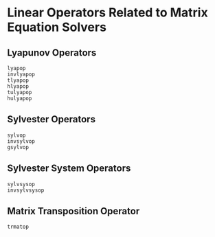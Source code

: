 # Linear Operators Related to Matrix Equation Solvers

## Lyapunov Operators

```@docs
lyapop
invlyapop
tlyapop
hlyapop
tulyapop
hulyapop
```

## Sylvester Operators

```@docs
sylvop
invsylvop
gsylvop
```

## Sylvester System Operators

```@docs
sylvsysop
invsylvsysop
```

## Matrix Transposition Operator

```@docs
trmatop
```

